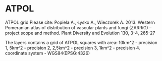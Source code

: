 # ATPOL
ATPOL grid
Please cite:
Popiela A., Łysko A., Wieczorek A. 2013. Western Pomeranian atlas of distribution of vascular plants and fungi (ZARRiG) – project scope and method. Plant Diversity and Evolution 130, 3-4, 265-27


The layers contains a grid of ATPOL squares with area:
10km^2 - precision 1, 
5km^2 - precision 2, 
2,5km^2 - precision 3, 
1km^2 - precision 4.
coordinate system - WGS84(EPSG:4326)
